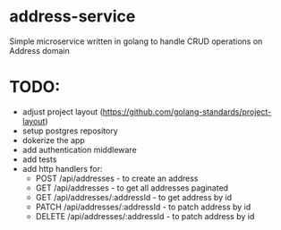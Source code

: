 # address-service

Simple microservice written in golang to handle CRUD operations on Address domain

# TODO:

- adjust project layout (https://github.com/golang-standards/project-layout)
- setup postgres repository
- dokerize the app
- add authentication middleware 
- add tests
- add http handlers for:
  - POST /api/addresses - to create an address
  - GET /api/addresses - to get all addresses paginated
  - GET /api/addresses/:addressId - to get address by id
  - PATCH /api/addresses/:addressId - to patch address by id
  - DELETE /api/addresses/:addressId - to patch address by id
